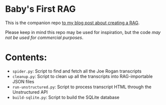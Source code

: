 # Baby's First RAG

This is the companion repo [to my blog post about creating a RAG](https://www.jasonscheirer.com/weblog/babys-first-rag/).

Please keep in mind this repo may be used for inspiration, but the code _may not be used for commercial purposes_.

# Contents:

- `spider.py`: Script to find and fetch all the Joe Rogan transcripts
- `cleanup.py`: Script to clean up all the transcripts into RAG-importable JSON files
- `run-unstructured.py`: Script to process transcript HTML through the Unstructured API
- `build-sqlite.py`: Script to build the SQLite database
